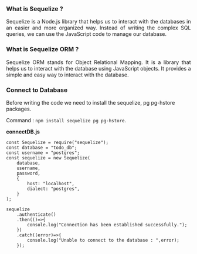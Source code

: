 ### What is Sequelize ?
<p align="justify">
Sequelize is a Node.js library that helps us to interact with the databases in an easier and more organized way. Instead of writing the complex SQL queries, we can use the JavaScript code to manage our database.
</p>

### What is Sequelize ORM ?
<p align="justify">
Sequelize ORM stands for Object Relational Mapping. It is a library that helps us to interact with the database using JavaScript objects. It provides a simple and easy way to interact with the database.
</p>

### Connect to Database

Before writing the code we need to install the sequelize, pg pg-hstore packages. 

Command : `npm install sequelize pg pg-hstore`.

__connectDB.js__
```
const Sequelize = require("sequelize");
const database = "todo_db";
const username = "postgres";
const sequelize = new Sequelize(
    database,
    username,
    password,
    {
        host: "localhost",
        dialect: "postgres", 
    }
);

sequelize
    .authenticate()
    .then(()=>{
        console.log("Connection has been established successfully.");
    })
    .catch((error)=>{
        console.log("Unable to connect to the database : ",error);
    });